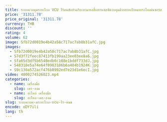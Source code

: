 ```yaml
---
title: ระบบควบคุมระยะไกล VCU ไร้คนขับอัจฉริยะสามารถสื่อสารแชสซีควบคุมด้วยสายเป้าหมายรถโอเพ่นซอร์ส
price: '31311.78'
price_original: '31311.78'
currency: THB
discount: ''
rating: 4
volume: 62
image: Sfb72d0019e4b42a58c717ac7ab8b31afC.jpg
images:
  - Sfb72d0019e4b42a58c717ac7ab8b31afC.jpg
  - S7d3f72feec87413fb199aa23ee03ee8a6.jpg
  - Sfa65d3df5b6540edb0c108e1bddf733dJ.jpg
  - S48318e5a74e64f0983186b6a484b1924K.jpg
  - S9c130a572acf476b8992ed7e23d1e6ecI.jpg
video: 4000274526023.mp4
categories:
  - name: เครื่องมือ
    slug: เคร-องม
  - name: อะไหล่ เครื่องมือ
    slug: อะไหล-เคร-องม
slug: ระบบควบค-มระยะไกล-vcu-ไร-คนข
encode: oDY7ili
lang: th
---
```

  